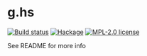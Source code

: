 # g.hs

[![Build status](https://img.shields.io/travis/strake/g.hs.svg?logo=travis)](https://travis-ci.org/strake/g.hs)
[![Hackage](https://img.shields.io/hackage/v/g.hs.svg?logo=haskell)](https://hackage.haskell.org/package/g.hs)
[![MPL-2.0 license](https://img.shields.io/badge/license-MPL--2.0-blue.svg)](LICENSE)

See README for more info
